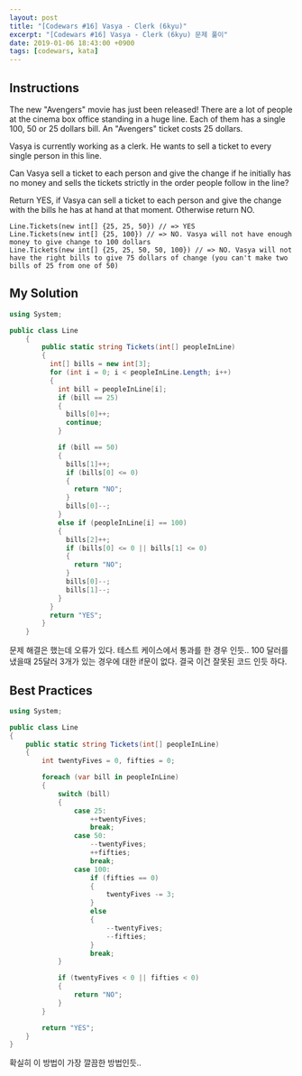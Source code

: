 ```yaml
---
layout: post
title: "[Codewars #16] Vasya - Clerk (6kyu)"
excerpt: "[Codewars #16] Vasya - Clerk (6kyu) 문제 풀이"
date: 2019-01-06 18:43:00 +0900
tags: [codewars, kata]
---
```


## Instructions

The new "Avengers" movie has just been released! There are a lot of people at the cinema box office standing in a huge line. Each of them has a single 100, 50 or 25 dollars bill. An "Avengers" ticket costs 25 dollars.

Vasya is currently working as a clerk. He wants to sell a ticket to every single person in this line.

Can Vasya sell a ticket to each person and give the change if he initially has no money and sells the tickets strictly in the order people follow in the line?

Return YES, if Vasya can sell a ticket to each person and give the change with the bills he has at hand at that moment. Otherwise return NO.

```
Line.Tickets(new int[] {25, 25, 50}) // => YES
Line.Tickets(new int[] {25, 100}) // => NO. Vasya will not have enough money to give change to 100 dollars
Line.Tickets(new int[] {25, 25, 50, 50, 100}) // => NO. Vasya will not have the right bills to give 75 dollars of change (you can't make two bills of 25 from one of 50)
```

## My Solution

```csharp
using System;

public class Line
    {
        public static string Tickets(int[] peopleInLine)
        {
          int[] bills = new int[3];
          for (int i = 0; i < peopleInLine.Length; i++)
          {
            int bill = peopleInLine[i];
            if (bill == 25)
            {
              bills[0]++;
              continue;
            }

            if (bill == 50)
            {
              bills[1]++;
              if (bills[0] <= 0)
              {
                return "NO";
              }
              bills[0]--;
            }
            else if (peopleInLine[i] == 100)
            {
              bills[2]++;
              if (bills[0] <= 0 || bills[1] <= 0)
              {
                return "NO";
              }
              bills[0]--;
              bills[1]--;
            }
          }
          return "YES";
        }
    }
```

문제 해결은 했는데 오류가 있다. 테스트 케이스에서 통과를 한 경우 인듯..
100 달러를 냈을때 25달러 3개가 있는 경우에 대한 if문이 없다.
결국 이건 잘못된 코드 인듯 하다.

## Best Practices

```csharp
using System;

public class Line
{
    public static string Tickets(int[] peopleInLine)
    {
        int twentyFives = 0, fifties = 0;

        foreach (var bill in peopleInLine)
        {
            switch (bill)
            {
                case 25:
                    ++twentyFives;
                    break;
                case 50:
                    --twentyFives;
                    ++fifties;
                    break;
                case 100:
                    if (fifties == 0)
                    {
                        twentyFives -= 3;
                    }
                    else
                    {
                        --twentyFives;
                        --fifties;
                    }
                    break;
            }

            if (twentyFives < 0 || fifties < 0)
            {
                return "NO";
            }
        }

        return "YES";
    }
}

```

확실히 이 방법이 가장 깔끔한 방법인듯..